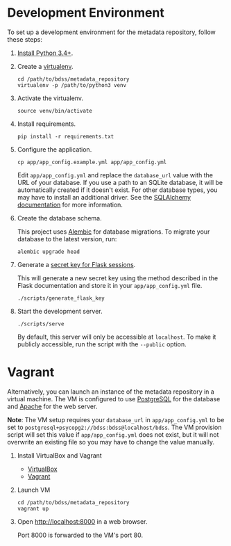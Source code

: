 # Development Environment

To set up a development environment for the metadata repository, follow these steps:

1. [Install Python 3.4+](http://docs.python-guide.org/en/latest/starting/installation/).

2. Create a [virtualenv](http://docs.python-guide.org/en/latest/dev/virtualenvs/).

   ```Shell
   cd /path/to/bdss/metadata_repository
   virtualenv -p /path/to/python3 venv
   ```

3. Activate the virtualenv.

   ```Shell
   source venv/bin/activate
   ```

4. Install requirements.

   ```Shell
   pip install -r requirements.txt
   ```

5. Configure the application.

   ```Shell
   cp app/app_config.example.yml app/app_config.yml
   ```

   Edit `app/app_config.yml` and replace the `database_url` value with the URL of your database.
   If you use a path to an SQLite database, it will be automatically created if it doesn't exist.
   For other database types, you may have to install an additional driver. See the
   [SQLAlchemy documentation](http://docs.sqlalchemy.org/en/latest/core/engines.html#database-urls)
   for more information.

6. Create the database schema.

   This project uses [Alembic](https://alembic.readthedocs.org/en/latest/) for database migrations.
   To migrate your database to the latest version, run:

   ```Shell
   alembic upgrade head
   ```

7. Generate a [secret key for Flask sessions](http://flask.pocoo.org/docs/0.10/quickstart/#sessions).

   This will generate a new secret key using the method described in the Flask documentation and store
   it in your `app/app_config.yml` file.

   ```Shell
   ./scripts/generate_flask_key
   ```

8. Start the development server.

   ```Shell
   ./scripts/serve
   ```

   By default, this server will only be accessible at `localhost`. To make it publicly accessible, run
   the script with the `--public` option.

# Vagrant

Alternatively, you can launch an instance of the metadata repository in a virtual machine. The VM is
configured to use [PostgreSQL](http://www.postgresql.org/) for the database and
[Apache](https://httpd.apache.org/) for the web server.

**Note**: The VM setup requires your `database_url` in `app/app_config.yml` to be set to
`postgresql+psycopg2://bdss:bdss@localhost/bdss`. The VM provision script will set this value if
`app/app_config.yml` does not exist, but it will not overwrite an existing file so you may have to
change the value manually.

1. Install VirtualBox and Vagrant

   * [VirtualBox](https://www.virtualbox.org/wiki/Downloads)
   * [Vagrant](http://docs.vagrantup.com/v2/installation/index.html)

2. Launch VM

   ```Shell
   cd /path/to/bdss/metadata_repository
   vagrant up
   ```

3. Open [http://localhost:8000](http://localhost:8000) in a web browser.

   Port 8000 is forwarded to the VM's port 80.
